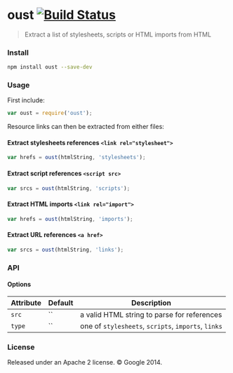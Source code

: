 oust [![Build Status](https://travis-ci.org/addyosmani/oust.svg?branch=master)](https://travis-ci.org/addyosmani/oust)
====

> Extract a list of stylesheets, scripts or HTML imports from HTML

### Install

```sh
npm install oust --save-dev
```

### Usage

First include:

```js
var oust = require('oust');
```

Resource links can then be extracted from either files:

#### Extract stylesheets references `<link rel="stylesheet">`

```js
var hrefs = oust(htmlString, 'stylesheets');
```

#### Extract script references `<script src>`

```js
var srcs = oust(htmlString, 'scripts');
```

#### Extract HTML imports `<link rel="import">`

```js
var hrefs = oust(htmlString, 'imports');
```

#### Extract URL references `<a href>`

```js
var srcs = oust(htmlString, 'links');
```

### API

#### Options

Attribute       | Default   | Description
---             | ---       | ---
`src`           | ``        | a valid HTML string to parse for references
`type`      | ``        | one of `stylesheets`, `scripts`, `imports`, `links`

### License

Released under an Apache 2 license. © Google 2014.